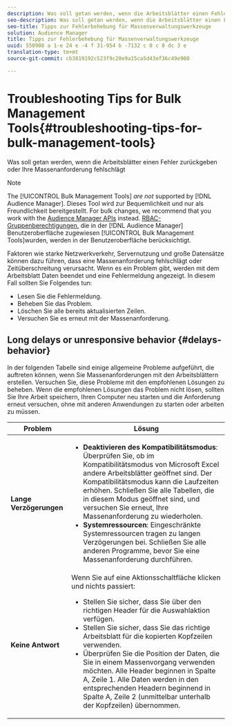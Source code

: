 ```yaml
---
description: Was soll getan werden, wenn die Arbeitsblätter einen Fehler zurückgeben oder Ihre Massenanforderung fehlschlägt
seo-description: Was soll getan werden, wenn die Arbeitsblätter einen Fehler zurückgeben oder Ihre Massenanforderung fehlschlägt
seo-title: Tipps zur Fehlerbehebung für Massenverwaltungswerkzeuge
solution: Audience Manager
title: Tipps zur Fehlerbehebung für Massenverwaltungswerkzeuge
uuid: 550908 a 1-e 24 e -4 f 31-954 b -7132 c 0 c 8 dc 3 e
translation-type: tm+mt
source-git-commit: cb3819192c523f9c20e9a15ca5d43ef36c49e900

---
```



# Troubleshooting Tips for Bulk Management Tools{#troubleshooting-tips-for-bulk-management-tools}

Was soll getan werden, wenn die Arbeitsblätter einen Fehler zurückgeben oder Ihre Massenanforderung fehlschlägt



<!-- 

<p>r_bulk_troubleshoot.xml </p>

 -->

>[!NOTE]
>
>The [!UICONTROL Bulk Management Tools] *are not* supported by [!DNL Audience Manager]. Dieses Tool wird zur Bequemlichkeit und nur als Freundlichkeit bereitgestellt. For bulk changes, we recommend that you work with the [Audience Manager APIs](../../api/rest-api-main/aam-api-getting-started.md) instead. [RBAC-Gruppenberechtigungen,](../../features/administration/administration-overview.md) die in der [!DNL Audience Manager] Benutzeroberfläche zugewiesen [!UICONTROL Bulk Management Tools]wurden, werden in der Benutzeroberfläche berücksichtigt.

Faktoren wie starke Netzwerkverkehr, Servernutzung und große Datensätze können dazu führen, dass eine Massenanforderung fehlschlägt oder Zeitüberschreitung verursacht. Wenn es ein Problem gibt, werden mit dem Arbeitsblatt Daten beendet und eine Fehlermeldung angezeigt. In diesem Fall sollten Sie Folgendes tun:

* Lesen Sie die Fehlermeldung.
* Beheben Sie das Problem.
* Löschen Sie alle bereits aktualisierten Zeilen.
* Versuchen Sie es erneut mit der Massenanforderung.

## Long delays or unresponsive behavior {#delays-behavior}

In der folgenden Tabelle sind einige allgemeine Probleme aufgeführt, die auftreten können, wenn Sie Massenanforderungen mit den Arbeitsblättern erstellen. Versuchen Sie, diese Probleme mit den empfohlenen Lösungen zu beheben. Wenn die empfohlenen Lösungen das Problem nicht lösen, sollten Sie Ihre Arbeit speichern, Ihren Computer neu starten und die Anforderung erneut versuchen, ohne mit anderen Anwendungen zu starten oder arbeiten zu müssen.

<table id="table_AC6FB99402214A4EAC6E709465BB67AF"> 
 <thead> 
  <tr> 
   <th colname="col1" class="entry"> Problem </th> 
   <th colname="col2" class="entry"> Lösung </th> 
  </tr> 
 </thead>
 <tbody> 
  <tr> 
   <td colname="col1"> <b>Lange Verzögerungen</b> </td> 
   <td colname="col2"> 
    <ul id="ul_AA6F414024B2475AB1C0B46DC3FF0B36"> 
     <li id="li_ECC83AC39D7142519AA9A223DB8FCF23"> <b>Deaktivieren des Kompatibilitätsmodus</b>: Überprüfen Sie, ob im Kompatibilitätsmodus von Microsoft Excel andere Arbeitsblätter geöffnet sind. Der Kompatibilitätsmodus kann die Laufzeiten erhöhen. Schließen Sie alle Tabellen, die in diesem Modus geöffnet sind, und versuchen Sie erneut, Ihre Massenanforderung zu wiederholen. </li> 
     <li id="li_234BFCF563234DE198884F33AB75280D"> <b>Systemressourcen</b>: Eingeschränkte Systemressourcen tragen zu langen Verzögerungen bei. Schließen Sie alle anderen Programme, bevor Sie eine Massenanforderung durchführen. </li> 
    </ul> </td> 
  </tr> 
  <tr> 
   <td colname="col1"> <b>Keine Antwort</b> </td> 
   <td colname="col2">Wenn Sie auf eine Aktionsschaltfläche klicken und nichts passiert: 
    <ul id="ul_142E63CDD556414AB639E51734FEDBCF"> 
     <li id="li_DBB6C819603D46B5AECC9C854FDAFDF1">Stellen Sie sicher, dass Sie über den richtigen Header für die Auswahlaktion verfügen. </li> 
     <li id="li_391C9031907A4085BDAD42054960045C">Stellen Sie sicher, dass Sie das richtige Arbeitsblatt für die kopierten Kopfzeilen verwenden. </li> 
     <li id="li_76A7241989204933858621FAAB5C3408">Überprüfen Sie die Position der Daten, die Sie in einem Massenvorgang verwenden möchten. Alle Header beginnen in Spalte A, Zeile 1. Alle Daten werden in den entsprechenden Headern beginnend in Spalte A, Zeile 2 (unmittelbar unterhalb der Kopfzeilen) übernommen. </li> 
    </ul> </td> 
  </tr> 
 </tbody> 
</table>

